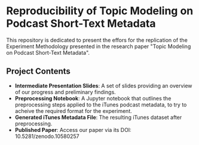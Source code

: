 # Reproducibility of Topic Modeling on Podcast Short-Text Metadata

This repository is dedicated to present the effors for the replication of the Experiment Methodology presented in the research paper "Topic Modeling on Podcast Short-Text Metadata". 

## Project Contents

- **Intermediate Presentation Slides**: A set of slides providing an overview of our progress and preliminary findings.
- **Preprocessing Notebook**: A Jupyter notebook that outlines the preprocessing steps applied to the iTunes podcast metadata, to try to acheive the required format for the experiment.
- **Generated iTunes Metadata File**: The resulting iTunes dataset after preprocessing.
- **Published Paper**: Access our paper via its DOI: 10.5281/zenodo.10580257
